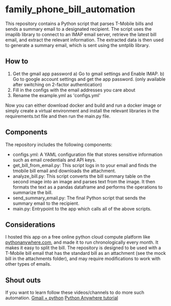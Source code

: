 # family_phone_bill_automation

This repository contains a Python script that parses T-Mobile bills and sends a summary email to a designated recipient. The script uses the imaplib library to connect to an IMAP email server, retrieve the latest bill email, and extract the relevant information. The extracted data is then used to generate a summary email, which is sent using the smtplib library.

## How to
1. Get the gmail app password
   a) Go to gmail settings and Enable IMAP.
   b) Go to google account settings and get the app password. (only available after switching on 2-factor authentication)
2. Fill in the configs with the email addresses you care about
3. Rename the example.yml as 'configs.yml'

Now you can either download docker and build and run a docker image or simply create a virtual environment and install the relevant libraries in the requirements.txt file and then run the main.py file. 

## Components
The repository includes the following components:

- configs.yml: A YAML configuration file that stores sensitive information such as email credentials and API keys.
- get_bill_from_email.py: This script logs in to your email and finds the tmobile bill email and downloads the attachment.
- analyze_bill.py: This script converts the bill summary table on the second image into an image and parses text from the image. It then formats the
text as a pandas dataframe and performs the operations to summarize the bill.
- send_summary_email.py: The final Python script that sends the summary email to the recipient.
- main.py: Entrypoint to the app which calls all of the above scripts.

## Considerations
I hosted this app on a free online python cloud compute platform like [pythonanywhere.com](https://www.pythonanywhere.com/), and made it to run chronologically every month. It makes it easy to split the bill.
The repository is designed to be used with a T-Mobile bill email that has the standard bill as an attachment (see the mock bill in the attachments folder), and may require modifications to work with other types of emails.

## Shout outs
If you want to learn follow these videos/channels to do more such automation. 
[Gmail + python](https://youtu.be/K21BSZPFIjQ?si=1RTgdKi8G3R6Mo76)
[Python Anywhere tutorial](https://youtu.be/0G8bjcY4lBM?si=CVgiiHVA4V3Q1toW)







